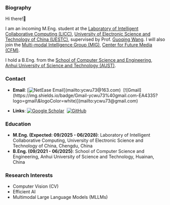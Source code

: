 ### Biography

Hi there!👋

I am an incoming M.Eng. student at the [Laboratory of Intelligent Collaborative Computing (LICC)](https://icct.uestc.edu.cn/index.htm), [University of Electronic Science and Technology of China (UESTC)](https://www.uestc.edu.cn/), supervised by Prof. [Guoqing Wang](https://faculty.uestc.edu.cn/wangguoqing2/zh_CN/index.htm). I will also join the [Multi-modal Intelligence Group (MIG)](https://mig-uestc-lab.github.io/), [Center for Future Media (CFM)](https://cfm.uestc.edu.cn/).

I hold a B.Eng. from the [School of Computer Science and Engineering](https://jsj.aust.edu.cn/), [Anhui University of Science and Technology (AUST)](https://www.aust.edu.cn/).  


### Contact

* **Email**: [![NetEase Email](https://img.shields.io/badge/NetEase-ycwu73%40163.com-BE3038?logo=data\:image/svg+xml;base64,...)](mailto:ycwu73@163.com)  [![Gmail](https://img.shields.io/badge/Gmail-ycwu73%40gmail.com-EA4335?logo=gmail\&logoColor=white)](mailto:ycwu73@gmail.com)

* **Links**: [![Google Scholar](https://img.shields.io/badge/Google%20Scholar-4285F4?logo=googlescholar\&logoColor=white)](https://scholar.google.com/citations?user=65tbx9UAAAAJ&hl=en)  [![GitHub](https://img.shields.io/badge/GitHub-181717?logo=github\&logoColor=white)](https://github.com/yuchenwu73/)

### Education

* **M.Eng. (Expected: 09/2025 - 06/2028)**: Laboratory of Intelligent Collaborative Computing, University of Electronic Science and Technology of China, Chengdu, China
* **B.Eng. (09/2021 - 06/2025)**: School of Computer Science and Engineering, Anhui University of Science and Technology, Huainan, China

### Research Interests

* Computer Vision (CV)
* Efficient AI
* Multimodal Large Language Models (MLLMs)




